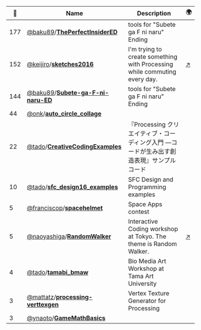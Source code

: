 |:star2: | Name | Description | 🌍|
|---|---|---|---|
|177|[@baku89](https://github.com/baku89)/[**ThePerfectInsiderED**](https://github.com/baku89/ThePerfectInsiderED)|tools for "Subete ga F ni naru" Ending||
|152|[@keijiro](https://github.com/keijiro)/[**sketches2016**](https://github.com/keijiro/sketches2016)|I'm trying to create something with Processing while commuting every day.|[:arrow_upper_right:](http://radiumsoftware.tumblr.com/tagged/processing)|
|144|[@baku89](https://github.com/baku89)/[**Subete-ga-F-ni-naru-ED**](https://github.com/baku89/Subete-ga-F-ni-naru-ED)|tools for "Subete ga F ni naru" Ending||
|44|[@onk](https://github.com/onk)/[**auto_circle_collage**](https://github.com/onk/auto_circle_collage)|||
|22|[@tado](https://github.com/tado)/[**CreativeCodingExamples**](https://github.com/tado/CreativeCodingExamples)|『Processing クリエイティブ・コーディング入門 ―コードが生み出す創造表現』サンプルコード||
|10|[@tado](https://github.com/tado)/[**sfc_design16_examples**](https://github.com/tado/sfc_design16_examples)|SFC Design and Programming examples||
|5|[@franciscop](https://github.com/franciscop)/[**spacehelmet**](https://github.com/franciscop/spacehelmet)|Space Apps contest||
|5|[@naoyashiga](https://github.com/naoyashiga)/[**RandomWalker**](https://github.com/naoyashiga/RandomWalker)|Interactive Coding workshop at Tokyo. The theme is Random Walker.|[:arrow_upper_right:](https://www.facebook.com/groups/1478118689119745/)|
|4|[@tado](https://github.com/tado)/[**tamabi_bmaw**](https://github.com/tado/tamabi_bmaw)|Bio Media Art Workshop at Tama Art University||
|3|[@mattatz](https://github.com/mattatz)/[**processing-verttexgen**](https://github.com/mattatz/processing-verttexgen)|Vertex Texture Generator for Processing||
|3|[@ynaoto](https://github.com/ynaoto)/[**GameMathBasics**](https://github.com/ynaoto/GameMathBasics)|||

